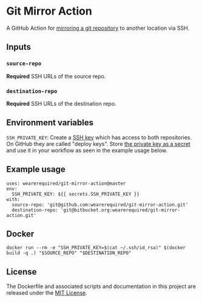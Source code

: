 # Git Mirror Action

A GitHub Action for [mirroring a git repository](https://help.github.com/en/articles/duplicating-a-repository#mirroring-a-repository-in-another-location) to another location via SSH.

## Inputs

### `source-repo`

**Required** SSH URLs of the source repo.

### `destination-repo`

**Required** SSH URLs of the destination repo.

## Environment variables

`SSH_PRIVATE_KEY`: Create a [SSH key](https://help.github.com/en/github/authenticating-to-github/generating-a-new-ssh-key-and-adding-it-to-the-ssh-agent#generating-a-new-ssh-key) which has access to both repositories. On GitHub they are called "deploy keys". Store [the private key as a secret](https://help.github.com/en/articles/virtual-environments-for-github-actions#creating-and-using-secrets-encrypted-variables) and use it in your workflow as seen in the example usage below.


## Example usage

```
uses: wearerequired/git-mirror-action@master
env:
  SSH_PRIVATE_KEY: ${{ secrets.SSH_PRIVATE_KEY }}
with:
  source-repo: 'git@github.com:wearerequired/git-mirror-action.git'
  destination-repo: 'git@bitbucket.org:wearerequired/git-mirror-action.git'
```

## Docker

```
docker run --rm -e "SSH_PRIVATE_KEY=$(cat ~/.ssh/id_rsa)" $(docker build -q .) "$SOURCE_REPO" "$DESTINATION_REPO"
```


## License

The Dockerfile and associated scripts and documentation in this project are released under the [MIT License](LICENSE).
